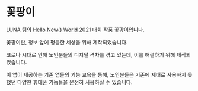 # 꽃팡이

LUNA 팀의 [Hello New() World 2021](http://hellonewworld.co.kr/) 대회 작품 꽃팡이입니다.

꽃팡이란, 정보 앞에 평등한 세상을 위해 제작되었습니다.

코로나 시대로 인해 노인분들의 디지털 격차를 겪고 있는데, 이를 해결하기 위해 제작되었습니다.

이 앱이 제공하는 기존 앱들의 기능 교육을 통해, 노인분들은 기존에 제대로 사용하지 못했던 다양한 휴대폰 기능들을 온전히 사용하실 수 있습니다.
